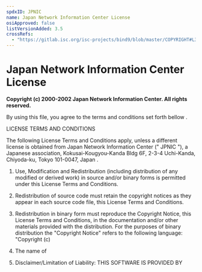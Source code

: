 ```yaml
---
spdxID: JPNIC
name: Japan Network Information Center License
osiApproved: false
listVersionAdded: 3.5
crossRefs: 
  - "https://gitlab.isc.org/isc-projects/bind9/blob/master/COPYRIGHT#L366"
---
```


# Japan Network Information Center License

**Copyright (c) 2000-2002 Japan Network Information Center. All rights reserved.**

By using this file, you agree to the terms and conditions set forth bellow .

LICENSE TERMS AND CONDITIONS

The following License Terms and Conditions apply, unless a different license is obtained from Japan Network Information Center (" JPNIC "), a Japanese association, Kokusai-Kougyou-Kanda Bldg 6F, 2-3-4 Uchi-Kanda, Chiyoda-ku, Tokyo 101-0047, Japan .

1. Use, Modification and Redistribution (including distribution of any modified or derived work) in source and/or binary forms is permitted under this License Terms and Conditions.

2. Redistribution of source code must retain the copyright notices as they appear in each source code file, this License Terms and Conditions.

3. Redistribution in binary form must reproduce the Copyright Notice, this License Terms and Conditions, in the documentation and/or other materials provided with the distribution. For the purposes of binary distribution the "Copyright Notice" refers to the following language: "Copyright (c)

4. The name of

5. Disclaimer/Limitation of Liability: THIS SOFTWARE IS PROVIDED BY
